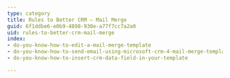 ```yaml
---
type: category
title: Rules to Better CRM – Mail Merge
guid: 6f1ddbe6-e0b9-4898-930e-a77f7cc7a2a0
uid: rules-to-better-crm-mail-merge
index:
- do-you-know-how-to-edit-a-mail-merge-template
- do-you-know-how-to-send-email-using-microsoft-crm-4-mail-merge-template
- do-you-know-how-to-insert-crm-data-field-in-your-template

---
```

 

